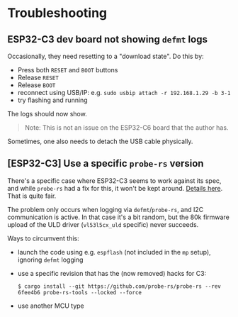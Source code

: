 # Troubleshooting

## ESP32-C3 dev board not showing `defmt` logs

Occasionally, they need resetting to a "download state". Do this by:

- Press both `RESET` and `BOOT` buttons
- Release `RESET`
- Release `BOOT`
- reconnect using USB/IP: e.g. `sudo usbip attach -r 192.168.1.29 -b 3-1`
- try flashing and running

The logs should now show.

>Note: This is not an issue on the ESP32-C6 board that the author has.

Sometimes, one also needs to detach the USB cable physically.

## [ESP32-C3] Use a specific `probe-rs` version

There's a specific case where ESP32-C3 seems to work against its spec, and while `probe-rs` had a fix for this, it won't be kept around. [Details here](https://github.com/probe-rs/probe-rs/issues/2818#issuecomment-2358791448). That is quite fair.

The problem only occurs when logging via `defmt`/`probe-rs`, and I2C communication is active. In that case it's a bit random, but the 80k firmware upload of the ULD driver (`vl53l5cx_uld` specific) never succeeds.

Ways to circumvent this:

- launch the code using e.g. `espflash` (not included in the `mp` setup), ignoring `defmt` logging
- use a specific revision that has the (now removed) hacks for C3:

   ```
   $ cargo install --git https://github.com/probe-rs/probe-rs --rev 6fee4b6 probe-rs-tools --locked --force
   ```

- use another MCU type
